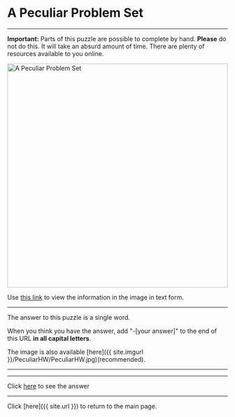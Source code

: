 # A Peculiar Problem Set

-----

**Important:**  Parts of this puzzle are possible to complete by hand. **Please** do not do this. It will take an absurd amount of time. There are plenty of resources available to you online.

<img src="{{ site.imgurl }}/PeculiarHW/PeculiarHW.jpg" alt="A Peculiar Problem Set" style="width:100%;height:512px;object-fit:contain;">

Use [this link](PeculiarHW/PictureInfo.txt) to view the information in the image in text form.

-----

The answer to this puzzle is a single word.

When you think you have the answer, add "-[your answer]" to the end of this URL **in all capital letters**.

The image is also available [here]({{ site.imgurl }}/PeculiarHW/PeculiarHW.jpg)(recommended).

-----



-----

Click [here](PeculiarHW-COMPLEX) to see the answer

-----

Click [here]({{ site.url }}) to return to the main page.

